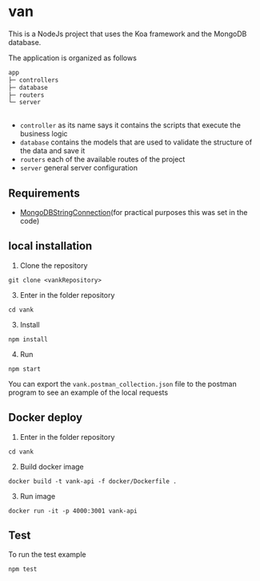# van

This is a NodeJs project that uses the Koa framework and the MongoDB database.

The application is organized as follows

````sh
app
├─ controllers
├─ database
├─ routers              
└─ server  
               
````

- `controller` as its name says it contains the scripts that execute the business logic
- `database` contains the models that are used to validate the structure of the data and save it
- `routers` each of the available routes of the project
- `server` general server configuration

## Requirements

- [MongoDBStringConnection](https://docs.mongodb.com/manual/reference/connection-string/)(for practical purposes this was set in the code)

## local installation

1. Clone the repository
```ssh
git clone <vankRepository>
```
3. Enter in the folder repository
```ssh
cd vank
```
3. Install
```ssh
npm install
```
4. Run
```ssh
npm start
```

You can export the `vank.postman_collection.json` file to the postman program to see an example of the local requests

## Docker deploy

1. Enter in the folder repository
```ssh
cd vank
```
2. Build docker image
```ssh
docker build -t vank-api -f docker/Dockerfile .
```
3. Run image
```ssh
docker run -it -p 4000:3001 vank-api
```

## Test

To run the test example
```ssh
npm test
```

